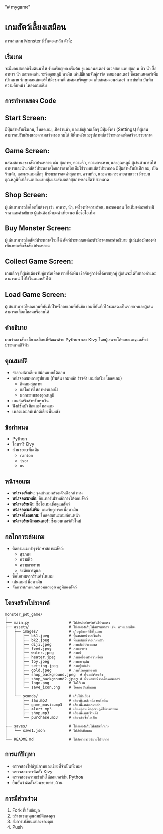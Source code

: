 "# mygame" 

# เกมสัตว์เลี้ยงเสมือน
การเล่นเกม Monster มีขั้นตอนหลัก ดังนี้:

## เริ่มเกม

จะมีมอนสเตอร์เริ่มต้นมาให้
รับเหรียญทองเริ่มต้น
ดูแลมอนสเตอร์
ตรวจสอบแถบสุขภาพ หิว น้ำ
ซื้ออาหาร น้ำ และของเล่น
ระวังอุณหภูมิ
หาเงิน
เล่นมินิเกมจับคู่การ์ด
ขายมอนสเตอร์
ซื้อมอนสเตอร์เพิ่ม
เป้าหมาย
รักษามอนสเตอร์ให้มีสุขภาพดี
สะสมเหรียญทอง
เก็บสะสมมอนสเตอร์
การบันทึก
บันทึกความคืบหน้า
โหลดเกมเดิม

## การทำงานของ Code

## Start Screen:
มีปุ่มสำหรับเริ่มเกม, โหลดเกม, เปิดร้านค้า, และเข้าสู่เกมเล็กๆ
มีปุ่มตั้งค่า (Settings) ที่ผู้เล่นสามารถปรับเสียงและความสว่างของเกมได้
มีพื้นหลังและรูปภาพสัตว์ประหลาดเพื่อสร้างบรรยากาศ

## Game Screen:
แสดงสถานะของสัตว์ประหลาด เช่น สุขภาพ, ความหิว, ความกระหาย, และอุณหภูมิ
ผู้เล่นสามารถให้อาหารและน้ำแก่สัตว์ประหลาดโดยการลากไอเท็มไปวางบนสัตว์ประหลาด
มีปุ่มสำหรับบันทึกเกม, เปิดร้านค้า, และเล่นเกมเล็กๆ
มีระบบการลดค่าสุขภาพ, ความหิว, และความกระหายตามเวลา
มีระบบอุณหภูมิที่เปลี่ยนแปลงแบบสุ่มและส่งผลต่อสุขภาพของสัตว์ประหลาด

## Shop Screen:

ผู้เล่นสามารถซื้อไอเท็มต่างๆ เช่น อาหาร, น้ำ, เครื่องทำความร้อน, และของเล่น
ไอเท็มแต่ละอย่างมีราคาและคำอธิบาย
ผู้เล่นต้องมีทองคำเพียงพอเพื่อซื้อไอเท็ม

## Buy Monster Screen:

ผู้เล่นสามารถซื้อสัตว์ประหลาดใหม่ได้
สัตว์ประหลาดแต่ละตัวมีราคาและคำอธิบาย
ผู้เล่นต้องมีทองคำเพียงพอเพื่อซื้อสัตว์ประหลาด

## Collect Game Screen:
เกมเล็กๆ ที่ผู้เล่นต้องจับคู่การ์ดเพื่อหารายได้เพิ่ม
เมื่อจับคู่การ์ดได้ครบทุกคู่ ผู้เล่นจะได้รับทองคำและสามารถนำไปใช้ในเกมหลักได้

## Load Game Screen:
ผู้เล่นสามารถโหลดเกมที่บันทึกไว้หรือลบเกมที่บันทึก
เกมที่บันทึกไว้จะแสดงเป็นรายการและผู้เล่นสามารถเลือกโหลดหรือลบได้


## คำอธิบาย
เกมจำลองสัตว์เลี้ยงเสมือนที่พัฒนาด้วย Python และ Kivy โดยผู้เล่นจะโต้ตอบและดูแลสัตว์ประหลาดดิจิทัล

## คุณสมบัติ
- จำลองสัตว์เลี้ยงเสมือนแบบโต้ตอบ
- หน้าจอเกมหลายรูปแบบ (เริ่มต้น เกมหลัก ร้านค้า เกมส์เสริม โหลดเกม)
  - ติดตามสุขภาพ
  - กลไกการให้อาหารและน้ำ
  - ผลกระทบของอุณหภูมิ
- เกมส์เสริมสำหรับหาเงิน
- ฟังก์ชันบันทึกและโหลดเกม
- เพลงและเอฟเฟกต์เสียงพื้นหลัง

## ข้อกำหนด
- Python
- ไลบรารี Kivy
- ส่วนขยายเพิ่มเติม
  - `random`
  - `json`
  - `os`


## หน้าจอเกม
- **หน้าจอเริ่มต้น**: จุดเข้าเกมพร้อมตัวเลือกนำทาง
- **หน้าจอเกมหลัก**: อินเทอร์เฟซหลักการโต้ตอบสัตว์
- **หน้าจอร้านค้า**: ซื้อไอเทมเพื่อดูแลสัตว์
- **หน้าจอเกมส์เสริม**: เกมจับคู่การ์ดเพื่อหาเงิน
- **หน้าจอโหลดเกม**: โหลดสถานะเกมก่อนหน้า
- **หน้าจอร้านค้ามอนเตอร์**: ซื้อมอนเตอร์ตัวใหม่

## กลไกการเล่นเกม
- ติดตามและบำรุงรักษาสถานะสัตว์:
  - สุขภาพ
  - ความหิว
  - ความกระหาย
  - ระดับการดูแล
- ซื้อไอเทมจากร้านค้าในเกม
- เล่นเกมส์เพื่อหาเงิน
- จัดการสภาพแวดล้อมและอุณหภูมิของสัตว์


## โครงสร้างโปรเจกต์
```
monster_pet_game/
│
├── main.py                  # ไฟล์หลักสำหรับรันโปรแกรม
├── assets/                  # โฟลเดอร์เก็บไฟล์ทรัพยากร เช่น ภาพและเสียง
│   ├── images/              # เก็บรูปภาพที่ใช้ในเกม
│   │   ├── bk1.jpeg         # พื้นหลังหน้าจอเริ่มต้น
│   │   ├── bk2.jpeg         # พื้นหลังหน้าจอเกมหลัก
│   │   ├── diji.jpeg        # ภาพสัตว์ประหลาด
│   │   ├── food.jpeg        # ภาพอาหาร
│   │   ├── water.jpeg       # ภาพน้ำ
│   │   ├── heater.jpeg      # ภาพเครื่องทำความร้อน
│   │   ├── toy.jpeg         # ภาพของเล่น
│   │   ├── setting.jpeg     # ภาพปุ่มตั้งค่า
│   │   ├── gold.jpeg        # ภาพไอคอนทองคำ
│   │   ├── shop_background.jpeg  # พื้นหลังร้านค้า
│   │   ├── shop_background2.jpeg # พื้นหลังหน้าจอซื้อมอนเตอร์
│   │   ├── logo.png         # โลโก้เกม
│   │   └── save_icon.png    # ไอคอนบันทึกเกม
│   │
│   └── sounds/              # เก็บไฟล์เสียง
│       ├── saw.mp3          # เสียงพื้นหลังหน้าจอเริ่มต้น
│       ├── game_music.mp3   # เสียงพื้นหลังเกมหลัก
│       ├── alert.mp3        # เสียงเตือนเมื่ออุณหภูมิไม่เหมาะสม
│       ├── shop.mp3         # เสียงพื้นหลังร้านค้า
│       └── purchase.mp3     # เสียงเมื่อซื้อไอเท็ม
│
├── saves/                   # โฟลเดอร์เก็บไฟล์บันทึกเกม 
│   └── save1.json           # ไฟล์บันทึกเกม
│
└── README.md                # ไฟล์เอกสารอธิบายโปรเจกต์
```

## การแก้ปัญหา
- ตรวจสอบไฟล์รูปภาพและเสียงที่จำเป็นทั้งหมด
- ตรวจสอบการติดตั้ง Kivy
- ตรวจสอบความเข้ากันได้ของเวอร์ชัน Python
- ยืนยันว่าติดตั้งส่วนขยายครบถ้วน

## การมีส่วนร่วม
1. Fork ที่เก็บข้อมูล
2. สร้างแขนงคุณสมบัติของคุณ
3. ส่งการเปลี่ยนแปลงของคุณ
4. Push 